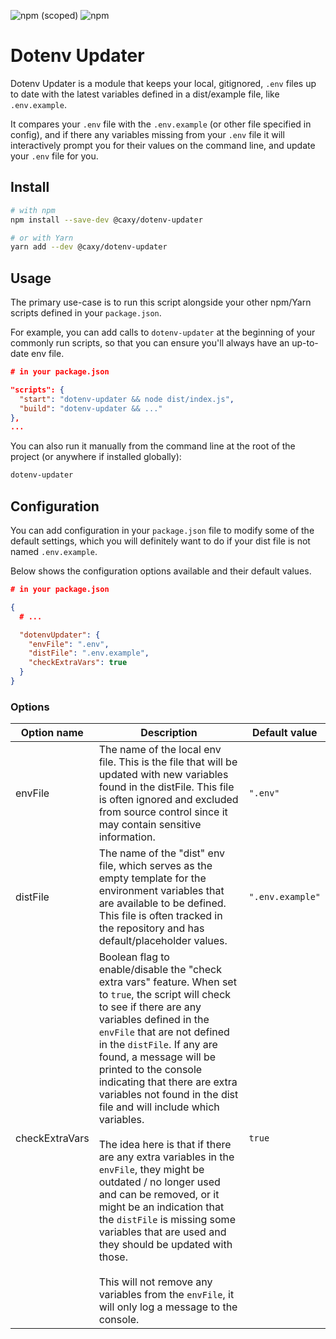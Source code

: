 ![npm (scoped)](https://img.shields.io/npm/v/@caxy/dotenv-updater?style=flat-square)
![npm](https://img.shields.io/npm/dm/@caxy/dotenv-updater?style=flat-square)

# Dotenv Updater

Dotenv Updater is a module that keeps your local, gitignored, `.env` files up to date with the latest 
variables defined in a dist/example file, like `.env.example`.

It compares your `.env` file with the `.env.example` (or other file specified in config), and if there any
variables missing from your `.env` file it will interactively prompt you for their values on the command
line, and update your `.env` file for you.

## Install

```bash
# with npm
npm install --save-dev @caxy/dotenv-updater

# or with Yarn
yarn add --dev @caxy/dotenv-updater
```

## Usage

The primary use-case is to run this script alongside your other npm/Yarn scripts defined in your `package.json`.

For example, you can add calls to `dotenv-updater` at the beginning of your commonly run scripts,
so that you can ensure you'll always have an up-to-date env file. 

```json
# in your package.json

"scripts": {
  "start": "dotenv-updater && node dist/index.js",
  "build": "dotenv-updater && ..."
},
...
```

You can also run it manually from the command line at the root of the project (or anywhere if installed globally):

```bash
dotenv-updater
``` 

## Configuration

You can add configuration in your `package.json` file to modify some of the default settings,
which you will definitely want to do if your dist file is not named `.env.example`.

Below shows the configuration options available and their default values.

```json
# in your package.json

{
  # ...

  "dotenvUpdater": {
    "envFile": ".env",
    "distFile": ".env.example",
    "checkExtraVars": true
  }
}
```

### Options

| Option name    | Description                                                                                                                                                                                                                                                                                                                                                                                                                                                                                                                                                                                                                                                                                                                                                          | Default value    |
|----------------|----------------------------------------------------------------------------------------------------------------------------------------------------------------------------------------------------------------------------------------------------------------------------------------------------------------------------------------------------------------------------------------------------------------------------------------------------------------------------------------------------------------------------------------------------------------------------------------------------------------------------------------------------------------------------------------------------------------------------------------------------------------------|------------------|
| envFile        | The name of the local env file. This is the file that will be updated with new variables found in the distFile. This file is often ignored and excluded from source control since it may contain sensitive information.                                                                                                                                                                                                                                                                                                                                                                                                                                                                                                                                              | `".env"`         |
| distFile       | The name of the "dist" env file, which serves as the empty template for the environment variables that are available to be defined. This file is often tracked in the repository and has default/placeholder values.                                                                                                                                                                                                                                                                                                                                                                                                                                                                                                                                                 | `".env.example"` |
| checkExtraVars | Boolean flag to enable/disable the "check extra vars" feature. When set to `true`, the script will check to see if there are any variables defined in the `envFile` that are not defined in the `distFile`. If any are found, a message will be printed to the console indicating that there are extra variables not found in the dist file and will include which variables. <br><br>The idea here is that if there are any extra variables in the `envFile`, they might be outdated / no longer used and can be removed, or it might be an indication that the `distFile` is missing some variables that are used and they should be updated with those. <br><br>This will not remove any variables from the `envFile`, it will only log a message to the console. | `true`           |
